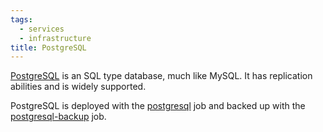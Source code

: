 ```yaml
---
tags:
  - services
  - infrastructure
title: PostgreSQL
---
```


[PostgreSQL](https://www.postgresql.org/) is an SQL type database, much like MySQL. It has replication abilities and is widely supported.

PostgreSQL is deployed with the [postgresql](../jobs/postgresql/postgresql.hcl) job and backed up with the [postgresql-backup](../jobs/postgresql/postgresql-backup.hcl) job.
